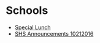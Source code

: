 # Schools

* [Special Lunch](special_lunch.md)
* [SHS Announcements 10212016](shsannouncements102212016.md)
